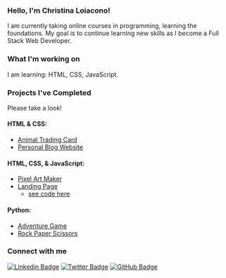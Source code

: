 ### Hello, I'm Christina Loiacono!
I am currently taking online courses in programming, learning the foundations.  My goal is to continue learning new skills as I become a Full Stack Web Developer.

### What I'm working on

I am learning: HTML, CSS, JavaScript.<br />

### Projects I've Completed

Please take a look!
#### HTML & CSS:
* [Animal Trading Card](https://github.com/christina-ml/animal-trading-card)
* [Personal Blog Website](https://christina-ml.github.io/personal-blog-website/)

#### HTML, CSS, & JavaScript:
* [Pixel Art Maker](https://christina-ml.github.io/Pixel-Art-Project/)
* [Landing Page](https://christina-ml.github.io/fend-landing-page/)
    - [see code here](https://github.com/christina-ml/fend-landing-page)

#### Python:
* [Adventure Game](https://github.com/christina-ml/Adventure-Game)
* [Rock Paper Scissors](https://github.com/christina-ml/Rock-Paper-Scissors)

### Connect with me
[![Linkedin Badge](https://img.shields.io/badge/-LinkedIn-blue?style=flat&logo=Linkedin&logoColor=white)](https://www.linkedin.com/in/christina-loiacono/)
[![Twitter Badge](https://img.shields.io/twitter/follow/cmloiacono?style=social)](https://twitter.com/cmloiacono)
[![GitHub Badge](https://img.shields.io/github/followers/christina-ml?label=Follow%20%40christina-ml&style=social)](https://github.com/christina-ml)

<!--- 
Profile Inspiration -
https://dev.to/diogorodrigues/creating-amazing-github-profiles-readme-5h31
https://github.com/diogorodrigues

Make buttons - https://shields.io/
Custom Logos - https://simpleicons.org/
-->
